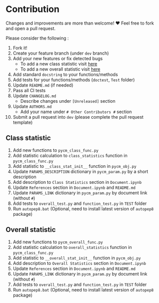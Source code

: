 # Contribution			

Changes and improvements are more than welcome! ❤️ Feel free to fork and open a pull request.		


Please consider the following :


1. Fork it!
2. Create your feature branch (under `dev` branch)
3. Add your new features or fix detected bugs
	- To add a new class statistic visit [here](#class-statistic)
	- To add a new overall statistic visit [here](#overall-statistic)
4. Add standard `docstring` to your functions/methods
5. Add tests for your functions/methods (`doctest`, `Test` folder)
6. Update `README.md` (if needed)
7. Pass all CI tests
8. Update `CHANGELOG.md`
	- Describe changes under `[Unreleased]` section
9. Update `AUTHORS.md`
	- Add your name under `# Other Contributors #` section
10. Submit a pull request into `dev` (please complete the pull request template)


## Class statistic 

1. Add new functions to `pycm_class_func.py`
2. Add statistic calculation to `class_statistics` function in `pycm_class_func.py`
3. Add statistic to `__class_stat_init__` function in `pycm_obj.py`
4. Update `PARAMS_DESCRIPTION` dictionary in `pycm_param.py` by a short description
5. Add description to `Class Statistics` section in `Document.ipynb`
6. Update `References` section in `Document.ipynb` and `README.md`
7. Update `PARAMS_LINK` dictionary in `pycm_param.py` by document link (without `#`)
9. Add tests to `overall_test.py` and `function_test.py` in `TEST` folder
10. Run `autopep8.bat` (Optional, need to install latest version of `autopep8` package)



## Overall statistic 

1. Add new functions to `pycm_overall_func.py`
2. Add statistic calculation to `overall_statistics` function in `pycm_class_func.py`
3. Add statistic to `__overall_stat_init__` function in `pycm_obj.py`
4. Add description to `Overall Statistics` section in `Document.ipynb`
5. Update `References` section in `Document.ipynb` and `README.md`
6. Update `PARAMS_LINK` dictionary in `pycm_param.py` by document link (without `#`)
7. Add tests to `overall_test.py` and `function_test.py` in `TEST` folder
8. Run `autopep8.bat` (Optional, need to install latest version of `autopep8` package)

